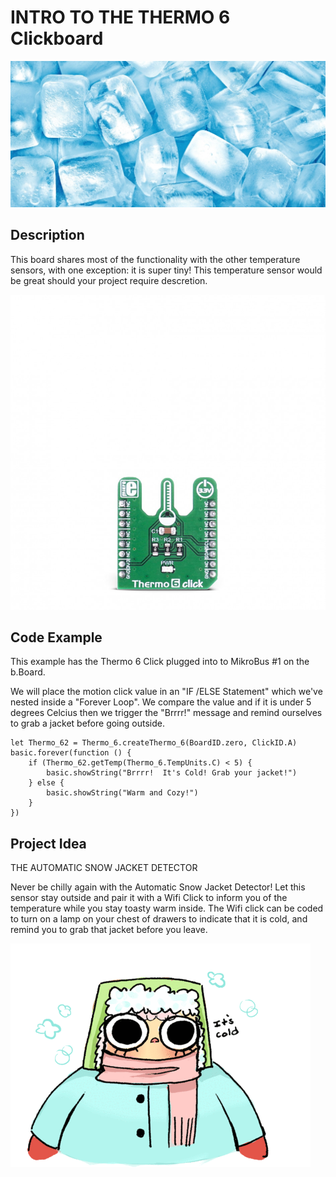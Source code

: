 # INTRO TO THE THERMO 6 Clickboard

![Thermo 6 Click](https://github.com/Brilliant-Labs/bboard-tutorials-v3/blob/master/thermo-6/ice.jpg?raw=true "Thermo 6 click")

## Description

This board shares most of the
functionality with the other
temperature sensors, with one
exception: it is super tiny! This
temperature sensor would be
great should your project require
descretion.

![Thermo 6 Click](https://github.com/Brilliant-Labs/bboard-tutorials-v3/blob/master/thermo-6/thermo-6-click.jpg?raw=true "Thermo 6 Click")

## Code Example

This example has the Thermo 6 Click plugged into to MikroBus #1 on the b.Board. 

We will place the motion click value in an "IF /ELSE Statement" which we've nested inside a "Forever Loop".  We compare the value and if it is under 5 degrees Celcius then we trigger the "Brrrr!" message and remind ourselves to grab a jacket before going outside.

```blocks
let Thermo_62 = Thermo_6.createThermo_6(BoardID.zero, ClickID.A)
basic.forever(function () {
    if (Thermo_62.getTemp(Thermo_6.TempUnits.C) < 5) {
        basic.showString("Brrrr!  It's Cold! Grab your jacket!")
    } else {
        basic.showString("Warm and Cozy!")
    }
})

```

## Project Idea

THE AUTOMATIC SNOW JACKET DETECTOR

Never be chilly again with the Automatic
Snow Jacket Detector! Let this sensor stay
outside and pair it with a Wifi Click to
inform you of the temperature while you
stay toasty warm inside. The Wifi click
can be coded to turn on a lamp on your
chest of drawers to indicate that it is
cold, and remind you to grab that
jacket before you leave.


![Cold Gif](https://github.com/Brilliant-Labs/bboard-tutorials-v3/blob/master/thermo-6/cold.gif?raw=true "It's Cold!")